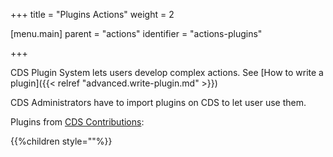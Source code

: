 +++
title = "Plugins Actions"
weight = 2

[menu.main]
parent = "actions"
identifier = "actions-plugins"

+++

CDS Plugin System lets users develop complex actions. See [How to write a plugin]({{< relref "advanced.write-plugin.md" >}})

CDS Administrators have to import plugins on CDS to let user use them.

Plugins from [CDS Contributions](https://github.com/ovh/cds/tree/master/contrib/plugins):

{{%children style=""%}}
